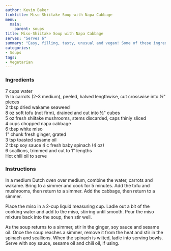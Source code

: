 ```yaml
---
author: Kevin Baker
linktitle: Miso-Shiitake Soup with Napa Cabbage
menu:
  main:
    parent: soups
title: Miso-Shiitake Soup with Napa Cabbage
serves: "Serves 6"
summary: "Easy, filling, tasty, unusual and vegan! Some of these ingredients may be unfamiliar in your kitchen, but none are hard to find. Miso, in particular, should be in everyone’s fridge. It keeps forever, and a tiny bit can add so much flavor to sauces, soups, marinades, glazes, etc."
categories:
- Soups
tags:
- Vegetarian
---
```

### Ingredients

<div class="ingredient-list">

7 cups water  
½ lb carrots (2-3 medium), peeled, halved lengthwise, cut crosswise into ½" pieces  
2 tbsp dried wakame seaweed  
8 oz soft tofu (not firm), drained and cut into ½" cubes  
5 oz fresh shiitake mushrooms, stems discarded, caps thinly sliced  
4 cups chopped napa cabbage  
6 tbsp white miso  
1" chunk fresh ginger, grated  
3 tsp toasted sesame oil  
2 tbsp soy sauce
4 c fresh baby spinach (4 oz)  
6 scallions, trimmed and cut to 1" lengths  
Hot chili oil to serve   

</div>

### Instructions

In a medium Dutch oven over medium, combine the water, carrots and wakame. Bring to a simmer and cook for 5 minutes. Add the tofu and mushrooms, then return to a simmer. Add the cabbage, then return to a simmer. 

Place the miso in a 2-cup liquid measuring cup. Ladle out a bit of the cooking water and add to the miso, stirring until smooth. Pour the miso mixture back into the soup, then stir well. 

As the soup returns to a simmer, stir in the ginger, soy sauce and sesame oil. Once the soup reaches a simmer, remove it from the heat and stir in the spinach and scallions. When the spinach is wilted, ladle into serving bowls. Serve with soy sauce, sesame oil and chili oil, if using. 